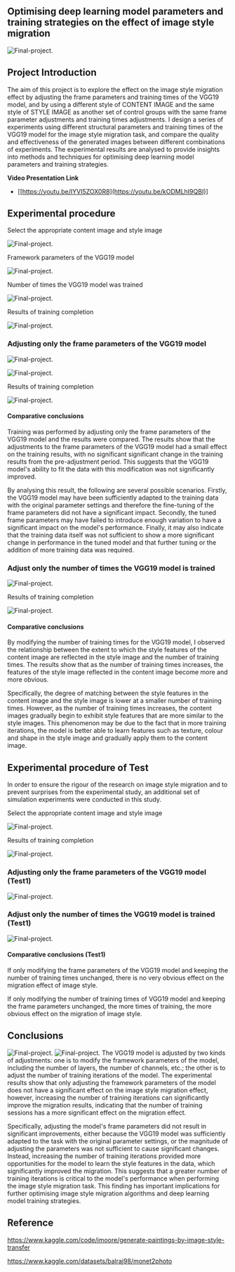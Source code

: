 ## Optimising deep learning model parameters and training strategies on the effect of image style migration

![Final-project](https://github.com/shames9/Coding3-resub/blob/main/Experimental%20data%20and%20screenshots%20of%20results/0001.png).

## Project Introduction
The aim of this project is to explore the effect on the image style migration effect by adjusting the frame parameters and training times of the VGG19 model, and by using a different style of CONTENT IMAGE and the same style of STYLE IMAGE as another set of control groups with the same frame parameter adjustments and training times adjustments. I design a series of experiments using different structural parameters and training times of the VGG19 model for the image style migration task, and compare the quality and effectiveness of the generated images between different combinations of experiments. The experimental results are analysed to provide insights into methods and techniques for optimising deep learning model parameters and training strategies.

**Video Presentation Link**
- [[https://youtu.be/IYVI5ZOX0R8](https://youtu.be/kODMLhI9QBI)]

## Experimental procedure
Select the appropriate content image and style image

![Final-project](https://github.com/shames9/Coding3-resub/blob/main/Experimental%20data%20and%20screenshots%20of%20results/1.png).

Framework parameters of the VGG19 model

![Final-project](https://github.com/shames9/Coding3-resub/blob/main/Experimental%20data%20and%20screenshots%20of%20results/001.png).

Number of times the VGG19 model was trained

![Final-project](https://github.com/shames9/Coding3-resub/blob/main/Experimental%20data%20and%20screenshots%20of%20results/01.png).

Results of training completion

![Final-project](https://github.com/shames9/Coding3-resub/blob/main/Experimental%20data%20and%20screenshots%20of%20results/0001.png).

### Adjusting only the frame parameters of the VGG19 model

![Final-project](https://github.com/shames9/Coding3-resub/blob/main/Experimental%20data%20and%20screenshots%20of%20results/02.png).

![Final-project](https://github.com/shames9/Coding3-resub/blob/main/Experimental%20data%20and%20screenshots%20of%20results/002.png).

Results of training completion

![Final-project](https://github.com/shames9/Coding3-resub/blob/main/Experimental%20data%20and%20screenshots%20of%20results/0002.png).

#### Comparative conclusions
Training was performed by adjusting only the frame parameters of the VGG19 model and the results were compared. The results show that the adjustments to the frame parameters of the VGG19 model had a small effect on the training results, with no significant significant change in the training results from the pre-adjustment period. This suggests that the VGG19 model's ability to fit the data with this modification was not significantly improved.

By analysing this result, the following are several possible scenarios. Firstly, the VGG19 model may have been sufficiently adapted to the training data with the original parameter settings and therefore the fine-tuning of the frame parameters did not have a significant impact. Secondly, the tuned frame parameters may have failed to introduce enough variation to have a significant impact on the model's performance. Finally, it may also indicate that the training data itself was not sufficient to show a more significant change in performance in the tuned model and that further tuning or the addition of more training data was required.


### Adjust only the number of times the VGG19 model is trained

![Final-project](https://github.com/shames9/Coding3-resub/blob/main/Experimental%20data%20and%20screenshots%20of%20results/03.png).

Results of training completion

![Final-project](https://github.com/shames9/Coding3-resub/blob/main/Experimental%20data%20and%20screenshots%20of%20results/3.png).

#### Comparative conclusions
By modifying the number of training times for the VGG19 model, I observed the relationship between the extent to which the style features of the content image are reflected in the style image and the number of training times. The results show that as the number of training times increases, the features of the style image reflected in the content image become more and more obvious.

Specifically, the degree of matching between the style features in the content image and the style image is lower at a smaller number of training times. However, as the number of training times increases, the content images gradually begin to exhibit style features that are more similar to the style images. This phenomenon may be due to the fact that in more training iterations, the model is better able to learn features such as texture, colour and shape in the style image and gradually apply them to the content image.


## Experimental procedure of Test
In order to ensure the rigour of the research on image style migration and to prevent surprises from the experimental study, an additional set of simulation experiments were conducted in this study.

Select the appropriate content image and style image

![Final-project](https://github.com/shames9/Coding3-resub/blob/main/Experimental%20data%20and%20screenshots%20of%20results/11.png).

Results of training completion

![Final-project](https://github.com/shames9/Coding3-resub/blob/main/Experimental%20data%20and%20screenshots%20of%20results/111.png).

### Adjusting only the frame parameters of the VGG19 model (Test1)

![Final-project](https://github.com/shames9/Coding3-resub/blob/main/Experimental%20data%20and%20screenshots%20of%20results/112.png).

### Adjust only the number of times the VGG19 model is trained (Test1)

![Final-project](https://github.com/shames9/Coding3-resub/blob/main/Experimental%20data%20and%20screenshots%20of%20results/113.png).

#### Comparative conclusions (Test1)
If only modifying the frame parameters of the VGG19 model and keeping the number of training times unchanged, there is no very obvious effect on the migration effect of image style.

If only modifying the number of training times of VGG19 model and keeping the frame parameters unchanged, the more times of training, the more obvious effect on the migration of image style.

## Conclusions
![Final-project](https://github.com/shames9/Coding3-resub/blob/main/Experimental%20data%20and%20screenshots%20of%20results/2222.png).
![Final-project](https://github.com/shames9/Coding3-resub/blob/main/Experimental%20data%20and%20screenshots%20of%20results/1111.png).
The VGG19 model is adjusted by two kinds of adjustments: one is to modify the framework parameters of the model, including the number of layers, the number of channels, etc.; the other is to adjust the number of training iterations of the model. The experimental results show that only adjusting the framework parameters of the model does not have a significant effect on the image style migration effect, however, increasing the number of training iterations can significantly improve the migration results, indicating that the number of training sessions has a more significant effect on the migration effect.

Specifically, adjusting the model's frame parameters did not result in significant improvements, either because the VGG19 model was sufficiently adapted to the task with the original parameter settings, or the magnitude of adjusting the parameters was not sufficient to cause significant changes. Instead, increasing the number of training iterations provided more opportunities for the model to learn the style features in the data, which significantly improved the migration. This suggests that a greater number of training iterations is critical to the model's performance when performing the image style migration task. This finding has important implications for further optimising image style migration algorithms and deep learning model training strategies.

## Reference

https://www.kaggle.com/code/imoore/generate-paintings-by-image-style-transfer

https://www.kaggle.com/datasets/balraj98/monet2photo
